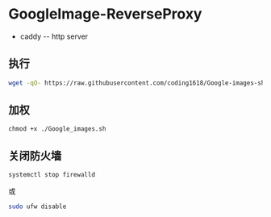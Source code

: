 # GoogleImage-ReverseProxy
- caddy -- http server
## 执行
```bash
wget -qO- https://raw.githubusercontent.com/coding1618/Google-images-shell/master/Google_images.sh |bash
```
## 加权
```bahs
chmod +x ./Google_images.sh
```
## 关闭防火墙
```bash
systemctl stop firewalld
```
或
```bash
sudo ufw disable
```
